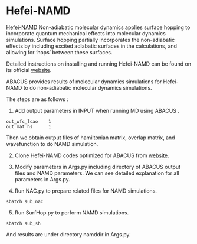 # Hefei-NAMD

[Hefei-NAMD](https://github.com/QijingZheng/Hefei-NAMD) Non-adiabatic molecular dynamics applies surface hopping to incorporate quantum mechanical effects into molecular dynamics simulations. Surface hopping partially incorporates the non-adiabatic effects by including excited adiabatic surfaces in the calculations, and allowing for ‘hops’ between these surfaces.  

Detailed instructions on installing and running Hefei-NAMD can be found on its official [website](http://staff.ustc.edu.cn/~zqj/posts/Hefei-NAMD-Training/). 

ABACUS provides results of molecular dynamics simulations for Hefei-NAMD to do non-adiabatic molecular dynamics simulations. 

The steps are as follows :
1. Add output parameters in INPUT when running MD using ABACUS .
```
out_wfc_lcao    1
out_mat_hs      1  
```
Then we obtain output files of hamiltonian matrix, overlap matrix, and wavefunction to do NAMD simulation. 

2. Clone Hefei-NAMD codes optimized for ABACUS from [website](https://github.com/vtzf/abacus-namd).

3. Modify parameters in Args.py including directory of ABACUS output files and NAMD parameters. We can see detailed explanation for all parameters in Args.py. 

4. Run NAC.py to prepare related files for NAMD simulations. 
```
sbatch sub_nac
```

5. Run SurfHop.py to perform NAMD simulations. 
```
sbatch sub_sh
```
And results are under directory namddir in Args.py.
